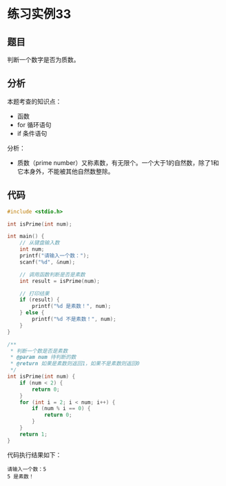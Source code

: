 # 练习实例33

## 题目

判断一个数字是否为质数。


## 分析

本题考查的知识点：
- 函数
- for 循环语句
- if 条件语句

分析：
- 质数（prime number）又称素数，有无限个。一个大于1的自然数，除了1和它本身外，不能被其他自然数整除。


## 代码

```c
#include <stdio.h>

int isPrime(int num);

int main() {
    // 从键盘输入数
    int num;
    printf("请输入一个数：");
    scanf("%d", &num);

    // 调用函数判断是否是素数
    int result = isPrime(num);

    // 打印结果
    if (result) {
        printf("%d 是素数！", num);
    } else {
        printf("%d 不是素数！", num);
    }
}

/**
 * 判断一个数是否是素数
 * @param num 待判断的数
 * @return 如果是素数则返回1，如果不是素数则返回0
 */
int isPrime(int num) {
    if (num < 2) {
        return 0;
    }
    for (int i = 2; i < num; i++) {
        if (num % i == 0) {
            return 0;
        }
    }
    return 1;
}
```

代码执行结果如下：

```text
请输入一个数：5
5 是素数！
```